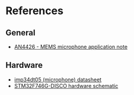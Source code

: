 # References

## General
- [AN4426 - MEMS microphone application note](https://www.st.com/content/ccc/resource/technical/document/application_note/46/0b/3e/74/cf/fb/4b/13/DM00103199.pdf/files/DM00103199.pdf/jcr:content/translations/en.DM00103199.pdf)

## Hardware

- [imp34dt05 (microphone) datasheet](https://www.st.com/en/mems-and-sensors/imp34dt05.html)
- [STM32F746G-DISCO hardware schematic](https://www.st.com/content/ccc/resource/technical/layouts_and_diagrams/schematic_pack/group1/ff/cd/ce/2d/f8/fb/40/69/mb1191-F746NGH6-C01_schematic/files/mb1191-F746NGH6-C01_schematic.pdf/jcr:content/translations/en.mb1191-F746NGH6-C01_schematic.pdf)
